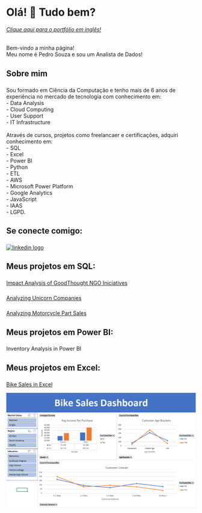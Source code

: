 <h1 align="left">Olá! 👋 Tudo bem?</h1>

<h6><a href="https://github.com/pedrohsouzadf">Clique aqui para o portfólio em inglês! </a> </h6>

###

<p align="left">Bem-vindo a minha página!<br>Meu nome é Pedro Souza e sou um Analista de Dados!</p>

###

<h2 align="left">Sobre mim</h2>

###

<p align="left">Sou formado em Ciência da Computação e tenho mais de 6 anos de experiência no mercado de tecnologia com conhecimento em:<br>     - Data Analysis<br>     - Cloud Computing <br>     - User Support <br>     - IT Infrastructure<br><br>Através de cursos, projetos como freelancaer e certificações, adquiri conhecimento em:<br>- SQL<br>- Excel<br>- Power BI<br>- Python<br>- ETL<br>- AWS<br>- Microsoft Power Platform<br>- Google Analytics<br>- JavaScript<br>- IAAS<br>- LGPD.</p>

###

<h2 align="left">Se conecte comigo:</h2>

###

<div align="left">
  <a href="https://www.linkedin.com/in/pedro-henrique-s/" target="_blank">
    <img src="https://raw.githubusercontent.com/maurodesouza/profile-readme-generator/master/src/assets/icons/social/linkedin/default.svg" width="52" height="40" alt="linkedin logo"  />
  </a>
</div>

###

<h2 align="left">Meus projetos em SQL:</h2>

###

[Impact Analysis of GoodThought NGO Iniciatives](https://www.datacamp.com/datalab/w/b6b43819-79db-486d-b164-92dbc2416b40/edit)

###

[Analyzing Unicorn Companies](https://www.datacamp.com/datalab/w/0289d67a-29b0-4517-9b66-7c892a65cb88/edit)

###

[Analyzing Motorcycle Part Sales](https://www.datacamp.com/datalab/w/61749e8d-817e-4692-b6ea-7425d6c51b7a/edit)

###

<h2 align="left">Meus projetos em Power BI:</h2>

###

<p align="left">Inventory Analysis in Power BI</p>

###

<h2 align="left">Meus projetos em Excel:</h2>

###

[Bike Sales in Excel](https://github.com/pedrohsouzadf/pedrohsouzadf/blob/main/Excel%20Project%20-%20Portfolio.xlsx) 

![Bike Sales in Excel](https://github.com/pedrohsouzadf/pedrohsouzadf/blob/main/bikesalesexcel.png)

###
